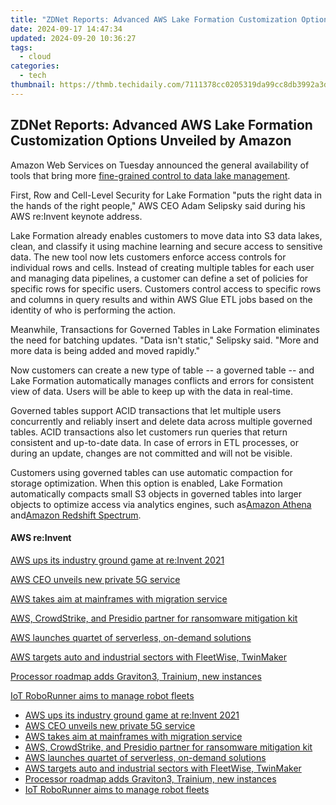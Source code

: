 ```yaml
---
title: "ZDNet Reports: Advanced AWS Lake Formation Customization Options Unveiled by Amazon"
date: 2024-09-17 14:47:34
updated: 2024-09-20 10:36:27
tags:
  - cloud
categories:
  - tech
thumbnail: https://thmb.techidaily.com/7111378cc0205319da99cc8db3992a3d311982c554186166a280e12ee8590487.png
---
```


## ZDNet Reports: Advanced AWS Lake Formation Customization Options Unveiled by Amazon

Amazon Web Services on Tuesday announced the general availability of tools that bring more [fine-grained control to data lake management](https://buy.geni.us/Proxy.ashx?TSID=368250&GR%5FURL=https%3A%2F%2Faws.amazon.com%2Fblogs%2Faws%2Faws-lake-formation-general-availability-of-cell-level-security-and-governed-tables-with-automatic-compaction%2F%3Ftag%3Dzd-buy-button-20%26ascsubtag%3D%5F%5FCOM%5FCLICK%5FID%5F%5F%7C8e02bbff-f513-49eb-a927-f1c9646b5927%7Cdtp&dtb=1). 

First, Row and Cell-Level Security for Lake Formation "puts the right data in the hands of the right people," AWS CEO Adam Selipsky said during his AWS re:Invent keynote address. 

Lake Formation already enables customers to move data into S3 data lakes, clean, and classify it using machine learning and secure access to sensitive data. The new tool now lets customers enforce access controls for individual rows and cells. Instead of creating multiple tables for each user and managing data pipelines, a customer can define a set of policies for specific rows for specific users. Customers control access to specific rows and columns in query results and within AWS Glue ETL jobs based on the identity of who is performing the action. 

Meanwhile, Transactions for Governed Tables in Lake Formation eliminates the need for batching updates. "Data isn't static," Selipsky said. "More and more data is being added and moved rapidly."

Now customers can create a new type of table -- a governed table -- and Lake Formation automatically manages conflicts and errors for consistent view of data. Users will be able to keep up with the data in real-time. 

Governed tables support ACID transactions that let multiple users concurrently and reliably insert and delete data across multiple governed tables. ACID transactions also let customers run queries that return consistent and up-to-date data. In case of errors in ETL processes, or during an update, changes are not committed and will not be visible.

Customers using governed tables can use automatic compaction for storage optimization. When this option is enabled, Lake Formation automatically compacts small S3 objects in governed tables into larger objects to optimize access via analytics engines, such as[Amazon Athena](https://buy.geni.us/Proxy.ashx?TSID=368250&GR%5FURL=https%3A%2F%2Faws.amazon.com%2Fathena%2F%3Ftag%3Dzd-buy-button-20%26ascsubtag%3D%5F%5FCOM%5FCLICK%5FID%5F%5F%7C8e02bbff-f513-49eb-a927-f1c9646b5927%7Cdtp&dtb=1) and[Amazon Redshift Spectrum](https://buy.geni.us/Proxy.ashx?TSID=368250&GR%5FURL=https%3A%2F%2Fdocs.aws.amazon.com%2Fredshift%2Flatest%2Fdg%2Fc-getting-started-using-spectrum.html%3Ftag%3Dzd-buy-button-20%26ascsubtag%3D%5F%5FCOM%5FCLICK%5FID%5F%5F%7C8e02bbff-f513-49eb-a927-f1c9646b5927%7Cdtp&dtb=1). 

#### AWS re:Invent

[AWS ups its industry ground game at re:Invent 2021](https://www.zdnet.com/article/aws-ups-its-industry-ground-game-at-reinvent-2021/ "AWS ups its industry ground game at re:Invent 2021")

[AWS CEO unveils new private 5G service](https://www.zdnet.com/article/aws-ceo-announces-private-5g-at-reinvent-2021/ "AWS CEO unveils new private 5G service")

[AWS takes aim at mainframes with migration service](https://www.zdnet.com/article/aws-takes-aim-at-mainframes-with-migration-service/ "AWS takes aim at mainframes with migration service")

[AWS, CrowdStrike, and Presidio partner for ransomware mitigation kit](https://www.zdnet.com/article/amazon-web-services-crowdstrike-and-presidio-partner-for-ransomware-mitigation-kit/ "AWS, CrowdStrike, and Presidio partner for ransomware mitigation kit")

[AWS launches quartet of serverless, on-demand solutions](https://www.zdnet.com/article/aws-goes-all-in-on-serverless-on-demand-solutions-with-quartet-of-launches/ "AWS launches quartet of serverless, on-demand solutions")

[AWS targets auto and industrial sectors with FleetWise, TwinMaker](https://www.zdnet.com/article/aws-targets-auto-and-industrial-sectors-with-fleetwise-twinmaker/ "AWS targets auto and industrial sectors with FleetWise, TwinMaker")

[Processor roadmap adds Graviton3, Trainium, new instances](https://www.zdnet.com/article/aws-fleshes-out-processor-roadmap-with-graviton3-trainium-new-instances/ "Processor roadmap adds Graviton3, Trainium, new instances")

[IoT RoboRunner aims to manage robot fleets](https://www.zdnet.com/article/aws-launches-aws-iot-roborunner-aims-to-manage-robot-fleets/ "IoT RoboRunner aims to manage robot fleets")

* [AWS ups its industry ground game at re:Invent 2021](https://www.zdnet.com/article/aws-ups-its-industry-ground-game-at-reinvent-2021/ "AWS ups its industry ground game at re:Invent 2021")
* [AWS CEO unveils new private 5G service](https://www.zdnet.com/article/aws-ceo-announces-private-5g-at-reinvent-2021/ "AWS CEO unveils new private 5G service")
* [AWS takes aim at mainframes with migration service](https://www.zdnet.com/article/aws-takes-aim-at-mainframes-with-migration-service/ "AWS takes aim at mainframes with migration service")
* [AWS, CrowdStrike, and Presidio partner for ransomware mitigation kit](https://www.zdnet.com/article/amazon-web-services-crowdstrike-and-presidio-partner-for-ransomware-mitigation-kit/ "AWS, CrowdStrike, and Presidio partner for ransomware mitigation kit")
* [AWS launches quartet of serverless, on-demand solutions](https://www.zdnet.com/article/aws-goes-all-in-on-serverless-on-demand-solutions-with-quartet-of-launches/ "AWS launches quartet of serverless, on-demand solutions")
* [AWS targets auto and industrial sectors with FleetWise, TwinMaker](https://www.zdnet.com/article/aws-targets-auto-and-industrial-sectors-with-fleetwise-twinmaker/ "AWS targets auto and industrial sectors with FleetWise, TwinMaker")
* [Processor roadmap adds Graviton3, Trainium, new instances](https://www.zdnet.com/article/aws-fleshes-out-processor-roadmap-with-graviton3-trainium-new-instances/ "Processor roadmap adds Graviton3, Trainium, new instances")
* [IoT RoboRunner aims to manage robot fleets](https://www.zdnet.com/article/aws-launches-aws-iot-roborunner-aims-to-manage-robot-fleets/ "IoT RoboRunner aims to manage robot fleets")

<ins class="adsbygoogle"
     style="display:block"
     data-ad-format="autorelaxed"
     data-ad-client="ca-pub-7571918770474297"
     data-ad-slot="1223367746"></ins>



<ins class="adsbygoogle"
     style="display:block"
     data-ad-client="ca-pub-7571918770474297"
     data-ad-slot="8358498916"
     data-ad-format="auto"
     data-full-width-responsive="true"></ins>

